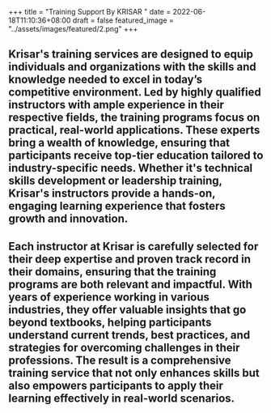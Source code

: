 +++
title  = "Training Support By KRISAR "
date  = 2022-06-18T11:10:36+08:00
draft = false
featured_image = "../assets/images/featured/2.png"
+++
## Krisar's training services are designed to equip individuals and organizations with the skills and knowledge needed to excel in today’s competitive environment. Led by highly qualified instructors with ample experience in their respective fields, the training programs focus on practical, real-world applications. These experts bring a wealth of knowledge, ensuring that participants receive top-tier education tailored to industry-specific needs. Whether it's technical skills development or leadership training, Krisar's instructors provide a hands-on, engaging learning experience that fosters growth and innovation.

## Each instructor at Krisar is carefully selected for their deep expertise and proven track record in their domains, ensuring that the training programs are both relevant and impactful. With years of experience working in various industries, they offer valuable insights that go beyond textbooks, helping participants understand current trends, best practices, and strategies for overcoming challenges in their professions. The result is a comprehensive training service that not only enhances skills but also empowers participants to apply their learning effectively in real-world scenarios.

